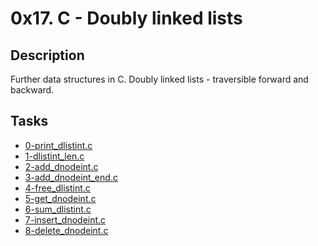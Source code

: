 # 0x17. C - Doubly linked lists

## Description
Further data structures in C.
Doubly linked lists - traversible forward and backward.

## Tasks
* [0-print_dlistint.c](0-print_dlistint.c)
* [1-dlistint_len.c](1-dlistint_len.c)
* [2-add_dnodeint.c](2-add_dnodeint.c)
* [3-add_dnodeint_end.c](3-add_dnodeint_end.c)
* [4-free_dlistint.c](4-free_dlistint.c)
* [5-get_dnodeint.c](5-get_dnodeint.c)
* [6-sum_dlistint.c](6-sum_dlistint.c)
* [7-insert_dnodeint.c](7-insert_dnodeint.c)
* [8-delete_dnodeint.c](8-delete_dnodeint.c)
